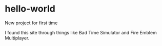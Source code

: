# hello-world

New project for first time

I found this site through things like Bad Time Simulator and Fire Emblem Multiplayer.
